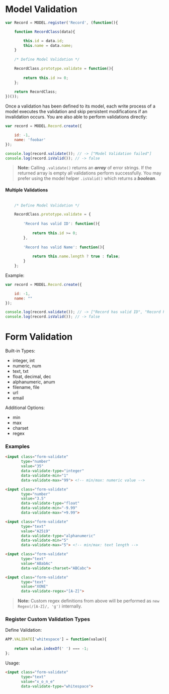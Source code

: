 # Model Validation

```javascript
var Record = MODEL.register('Record', (function(){

    function RecordClass(data){

        this.id = data.id;
        this.name = data.name;
    }
    
    /* Define Model Validation */

    RecordClass.prototype.validate = function(){
        
        return this.id >= 0;
    };
    
    return RecordClass;
})());
```

Once a validation has been defined to its model, each write process of a model executes the validation and skip persistent modifications if an invalidation occurs. You are also able to perform validations directly:

```javascript
var record = MODEL.Record.create({

    id: -1,
    name: 'foobar'
});

console.log(record.validate()); // -> ["Model Validation failed"]
console.log(record.isValid()); // -> false
```

> __Note:__ Calling `.validate()` returns an ___array___ of error strings. If the returned array is empty all validations perform successfully. You may prefer using the model helper `.isValid()` which returns a ___boolean___.

#### Multiple Validations

```javascript
    
    /* Define Model Validation */

    RecordClass.prototype.validate = {
    
        'Record has valid ID': function(){
        
            return this.id >= 0;
        },
        
        'Record has valid Name': function(){
                
            return this.name.length ? true : false;
        }
    };
```

Example: 

```javascript
var record = MODEL.Record.create({

    id: -1,
    name: ""
});

console.log(record.validate()); // -> ["Record has valid ID", "Record has valid Name"]
console.log(record.isValid()); // -> false
```

# Form Validation

Built-in Types:

* integer, int
* numeric, num
* text, txt
* float, decimal, dec
* alphanumeric, anum
* filename, file
* url
* email

Additional Options:

* min
* max
* charset
* regex

### Examples

```html
<input class="form-validate"
       type="number"
       value="35"
       data-validate-type="integer"
       data-validate-min="1"
       data-validate-max="99"> <!-- min/max: numeric value -->
```

```html
<input class="form-validate" 
       type="number" 
       value="3.5"
       data-validate-type="float" 
       data-validate-min="-9.99"
       data-validate-max="+9.99">
```

```html
<input class="form-validate" 
       type="text" 
       value="A25i9"
       data-validate-type="alphanumeric"
       data-validate-min="5"
       data-validate-max="5"> <!-- min/max: text length -->
```

```html
<input class="form-validate" 
       type="text" 
       value="ABabAc"
       data-validate-charset="ABCabc">
```

```html
<input class="form-validate" 
       type="text" 
       value="XONE"
       data-validate-regex="[A-Z]">
```

> __Note:__ Custom regex definitions from above will be performed as `new Regex(/[A-Z]/, 'g')` internally.

### Register Custom Validation Types

Define Validation:

```js
APP.VALIDATE['whitespace'] = function(value){
    
    return value.indexOf(' ') === -1;
};
```

Usage:

```html
<input class="form-validate" 
       type="text" 
       value="x_o_n_e"
       data-validate-type="whitespace">
```
